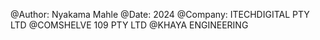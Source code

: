 @Author: Nyakama Mahle
@Date: 2024
@Company: ITECHDIGITAL PTY LTD
@COMSHELVE 109 PTY LTD
@KHAYA ENGINEERING

